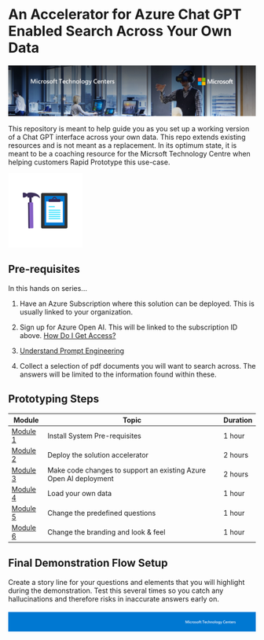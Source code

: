 # An Accelerator for Azure Chat GPT Enabled Search Across Your Own Data

![MTC Header](./media/image2.jpeg)

This repository is meant to help guide you as you set up a working version of a Chat GPT interface across your own data. This repo extends existing resources and is not meant as a replacement. In its optimum state, it is meant to be a coaching resource for the Micrsoft Technology Centre when helping customers Rapid Prototype this use-case. 

![Hands On Logo](./media/image1.png)

## Pre-requisites

In this hands on series...

1. Have an Azure Subscription where this solution can be deployed. This is usually linked to your organization.

2. Sign up for Azure Open AI. This will be linked to the subscription ID above. [How Do I Get Access?](https://learn.microsoft.com/en-us/azure/cognitive-services/openai/overview#how-do-i-get-access-to-azure-openai)

3. [Understand Prompt Engineering](https://www.deeplearning.ai/)

4. Collect a selection of pdf documents you will want to search across. The answers will be limited to the information found within these. 

## Prototyping Steps

| Module | Topic | Duration |
|-----------|--------------------------------|----|
|[Module 1](./Module1.md)| Install System Pre-requisites | 1 hour |
|[Module 2](./Module2.md)| Deploy the solution accelerator | 2 hours |
|[Module 3](./Module3.md)| Make code changes to support an existing Azure Open AI deployment | 2 hours |
|[Module 4](./Module4.md)| Load your own data | 1 hour |
|[Module 5](./Module5.md)| Change the predefined questions | 1 hour |
|[Module 6](./Module6.md)| Change the branding and look & feel  | 1 hour |

## Final Demonstration Flow Setup
Create a story line for your questions and elements that you will highlight during the demonstration. Test this several times so you catch any hallucinations and therefore risks in inaccurate answers early on. 

![Footer](./media/image3.png)